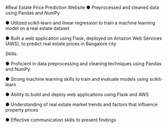 #Real Estate Price Prediction Website
● Preprocessed and cleaned data using Pandas and NumPy

● Utilized scikit-learn and linear regression to train a machine learning model on a real estate dataset

● Built a web application using Flask, deployed on Amazon Web Services (AWS), to predict real estate prices in Bangalore city

Skills:

● Proficient in data preprocessing and cleaning techniques using Pandas and NumPy

● Strong machine learning skills to train and evaluate models using scikit-learn

● Ability to build and deploy web applications using Flask and AWS

● Understanding of real estate market trends and factors that influence property prices

● Effective communication skills to present findings 



